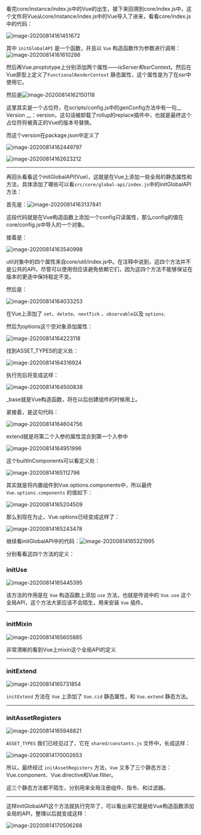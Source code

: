 看完core/instance/index.js中的Vue的出生，接下来回溯到core/index.js中，这个文件将Vue从core/instance/index.js中的Vue导入了进来，看看core/index.js中的代码：

![image-20200814161451672](C:\Users\DM\AppData\Roaming\Typora\typora-user-images\image-20200814161451672.png)

其中 `initGlobalAPI` 是一个函数，并且以 `Vue` 构造函数作为参数进行调用：![image-20200814161610286](C:\Users\DM\AppData\Roaming\Typora\typora-user-images\image-20200814161610286.png)



然后再Vue.proptotype上分别添加两个属性——$isServer和$ssrContext。然后在Vue原型上定义了`FunctionalRenderContext` 静态属性，这个属性是为了在ssr中使用它。



然后是![image-20200814162150118](C:\Users\DM\AppData\Roaming\Typora\typora-user-images\image-20200814162150118.png)

这里其实是一个占位符，在scripts/config.js中的genConfig方法中有一句__ Version __：version，这句话被卸载了rollup的replace插件中，也就是最终这个占位符将被真正的Vue的版本号替换。

而这个version在package.json中定义了

![image-20200814162449797](C:\Users\DM\AppData\Roaming\Typora\typora-user-images\image-20200814162449797.png)

![image-20200814162623212](C:\Users\DM\AppData\Roaming\Typora\typora-user-images\image-20200814162623212.png)

____

再回头看看这个initGlobalAPI(Vue)，这就是在Vue上添加一些全局的静态属性和方法，具体添加了哪些可以看`src/core/global-api/index.js`中的initGlobalAPI方法：



首先是：![image-20200814163137841](C:\Users\DM\AppData\Roaming\Typora\typora-user-images\image-20200814163137841.png)

这段代码就是在Vue构造函数上添加一个config只读属性，那么config的值在core/config.js中导入的一个对象。



接着是：

![image-20200814163540998](C:\Users\DM\AppData\Roaming\Typora\typora-user-images\image-20200814163540998.png)

util对象中的四个属性来自core/util/index.js中。在注释中说到，这四个方法并不是公共的API，尽管可以使用但应该避免依赖它们，因为这四个方法不能够保证在版本的更迭中保持稳定不变。



然后是：

![image-20200814164033253](C:\Users\DM\AppData\Roaming\Typora\typora-user-images\image-20200814164033253.png)

在Vue上添加了 `set`、`delete`、`nextTick` 、`observable`以及 `options`.

然后为options这个空对象添加属性：

![image-20200814164223118](C:\Users\DM\AppData\Roaming\Typora\typora-user-images\image-20200814164223118.png)

找到ASSET_TYPES的定义处：

![image-20200814164316924](C:\Users\DM\AppData\Roaming\Typora\typora-user-images\image-20200814164316924.png)

执行完后将变成这样：

![image-20200814164500838](C:\Users\DM\AppData\Roaming\Typora\typora-user-images\image-20200814164500838.png)

_base就是Vue构造函数，将在以后创建组件的时候用上。



紧接着，是这句代码：

![image-20200814164604756](C:\Users\DM\AppData\Roaming\Typora\typora-user-images\image-20200814164604756.png)

extend就是将第二个入参的属性混合到第一个入参中

![image-20200814164951996](C:\Users\DM\AppData\Roaming\Typora\typora-user-images\image-20200814164951996.png)

这个builtInComponents可以看定义处：

![image-20200814165112796](C:\Users\DM\AppData\Roaming\Typora\typora-user-images\image-20200814165112796.png)

其实就是将内置组件到Vue.options.components中，所以最终 `Vue.options.components` 的值如下：

![image-20200814165204509](C:\Users\DM\AppData\Roaming\Typora\typora-user-images\image-20200814165204509.png)

那么到现在为止，Vue.options已经变成这样了：

![image-20200814165243478](C:\Users\DM\AppData\Roaming\Typora\typora-user-images\image-20200814165243478.png)





继续看initGlobalAPI中的代码：![image-20200814165321995](C:\Users\DM\AppData\Roaming\Typora\typora-user-images\image-20200814165321995.png)

分别看看这四个方法的定义：

### initUse

![image-20200814165445395](C:\Users\DM\AppData\Roaming\Typora\typora-user-images\image-20200814165445395.png)

该方法的作用是在 `Vue` 构造函数上添加 `use` 方法，也就是传说中的 `Vue.use` 这个全局API，这个方法大家应该不会陌生，用来安装 `Vue` 插件。

___

### initMixin

![image-20200814165605885](C:\Users\DM\AppData\Roaming\Typora\typora-user-images\image-20200814165605885.png)

非常清晰的看到Vue上mixin这个全局API的定义

___

### initExtend

![image-20200814165731854](C:\Users\DM\AppData\Roaming\Typora\typora-user-images\image-20200814165731854.png)

`initExtend` 方法在 `Vue` 上添加了 `Vue.cid` 静态属性，和 `Vue.extend` 静态方法。



___

### initAssetRegisters

![image-20200814165948821](C:\Users\DM\AppData\Roaming\Typora\typora-user-images\image-20200814165948821.png)

`ASSET_TYPES` 我们已经见过了，它在 `shared/constants.js` 文件中，长成这样：

![image-20200814170002653](C:\Users\DM\AppData\Roaming\Typora\typora-user-images\image-20200814170002653.png)

所以，最终经过 `initAssetRegisters` 方法，`Vue` 又多了三个静态方法：Vue.component、Vue.directive和Vue.filter。

这三个静态方法都不陌生，分别用来全局注册组件、指令、和过滤器。

___

这样initGlobalAPI这个方法就执行完毕了，可以看出来它就是给Vue构造函数添加全局的API，整理以后就变成这样：



![image-20200814170506288](C:\Users\DM\AppData\Roaming\Typora\typora-user-images\image-20200814170506288.png)